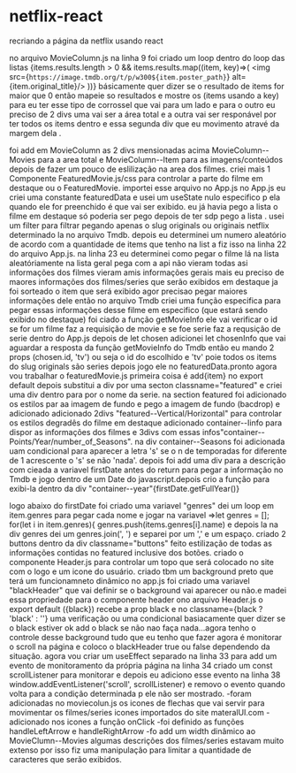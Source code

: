 # netflix-react
recriando a página da netflix usando react











no arquivo MovieColumn.js  na linha 9 foi criado um loop  dentro do loop das listas 
{items.results.length > 0 && items.results.map((item, key)=>(
    <img src={`https://image.tmdb.org/t/p/w300${item.poster_path}`} alt={item.original_title}/>
))}
básicamente quer dizer se o resultado de items for maior que 0 então mapeie so resultados e mostre os (items usando a key) 
para eu ter esse tipo de corrossel que vai para um lado e para o outro  eu preciso de 2 divs  uma vai ser  a área total e a outra vai ser responável por ter todos os items dentro e essa segunda div que eu movimento atravé da margem dela .

 foi add em MovieColumn as 2 divs mensionadas acima MovieColumn--Movies para a area total e MovieColumn--Item para as imagens/conteúdos
 depois de fazer  um pouco de eslilização na area dos filmes.
 criei mais 1 Componente FeaturedMovie.js/css   para controlar  a parte  do filme em destaque ou o FeaturedMovie.
 importei  esse arquivo  no App.js
  no App.js  eu criei  uma constante featuredData e usei um useState nulo   especifico p ela quando ele for preenchido  é que vai ser exibido.
   eu já havia pego a lista  o filme em destaque só poderia ser pego depois  de ter sdp pego a lista .
   usei um filter  para filtrar pegando apenas o slug originals ou originais netflix determinado  la no arquivo Tmdb.
   depois  eu determinei um numero aleatório de acordo com a quantidade de items que tenho na list a  fiz isso na linha 22 do arquivo App.js.
   na linha  23 eu  determinei  como  pegar o filme lá na lista  aleatóriamente
   na lista  geral pega com a api não vieram todas asi informações dos  filmes vieram amis informações gerais mais eu preciso de maores informações  dos filmes/series que serão exibidos em destaque
   ja foi sorteado o item que será exibido  agor precisao pegar maiores informações dele então
   no arquivo Tmdb criei uma função especifica para pegar essas informações desse filme em especifico (que estará sendo exibido no destaque) 
   foi ciado  a função getMovieInfo ele vai verificar o id  se for um filme faz a requisição de movie e se foe serie faz a requsição de serie
   dentro do App.js depois de let chosen  adicionei let chosenInfo que vai aguardar a resposta  da função getMovieInfo do Tmdb então eu mando 2 props (chosen.id, 'tv') ou seja o id do escolhido  e 'tv' poie todos  os items do slug originals são series
   depois jogo ele no featuredData.pronto 
   agora  vou trabalhar  o featuredMovie.js primeira coisa é add{item} no export default depois substitui a div por uma secton classname="featured" e criei uma div dentro para por o nome da serie.
   na section featured foi adicionado os estilos  par aa imagem de fundo  e pego a imagem de fundo (bacdrop) e adicionado 
   adicionado 2divs "featured--Vertical/Horizontal" para controlar  os estilos degradês do filme em destaque
   adicionado container--Iinfo para dispor as informações dos filmes e 3divs com essas infos"container--Points/Year/number_of_Seasons".
   na div container--Seasons foi adicionada uam condicional para aparecer  a letra 's' se o n de temporadas for diferente de 1 acrescente o 's' se não 'nada'.
   depois  foi add uma div para a descrição com
   cieada a variavel firstDate antes do return para pegar a informação no Tmdb e jogo dentro de um Date do javascript.depois crio a função para exibi-la dentro da div "container--year"{firstDate.getFullYear()}

   logo abaixo do firstDate foi criado  uma variavel "genres" dei um loop em item.genres para pegar cada nome e jogar na variavel =>let genres = [];
    for(let i in item.genres){
        genres.push(items.genres[i].name) e depois la na div genres dei um genres.join(', ') e separei por um ',' e um espaço.
        criado 2 buttons dentro da div classname="buttons"  feito estilização  de todas as informações contidas no featured inclusive dos botões.
        criado o componente Header.js para controlar um topo que será colocado no site com o logo e um icone do usuário.
        criado tbm um background preto que terá um funcionamneto dinâmico
        no app.js foi criado uma variavel "blackHeader" que vai definir se o background vai aparecer ou não.e madei essa propriedade para o componente header 
        ono arquivo Header.js o export default ({black}) recebe a prop black e no classname={black ? 'black' : ''} uma verificação  ou uma condicional basiacamente quer dizer se o black estiver ok add o black se não  nao faça nada...agora  tenho o controle desse background tudo que eu tenho que fazer agora é monitorar o scroll na página e coloco  o blackHeader true ou false dependendo da situação.
        agora vou criar um useEffect separado  na linha 33 para add um evento de monitoramento da própria página na linha 34 criado um const scrollListener para monitorar e depois  eu adiciono esse evento na linha 38 window.addEventListener('scroll', scrollListener) e removo o evento quando volta para  a condição  determinada p ele não ser mostrado.
        -foram adicionadas no moviecolun.js os icones de flechas que vai servir para movimentar os filmes/series icones importados do site materalUI.com
        -adicionado nos icones a função onClick
        -foi definido as funções handleLeftArrow e handleRightArrow 
        -fo add um width dinâmico ao MovieClumn--Movies
        algumas descrições dos filmes/series estavam muito extenso por isso fiz uma manipulação para limitar a quantidade de caracteres que serão exibidos.
